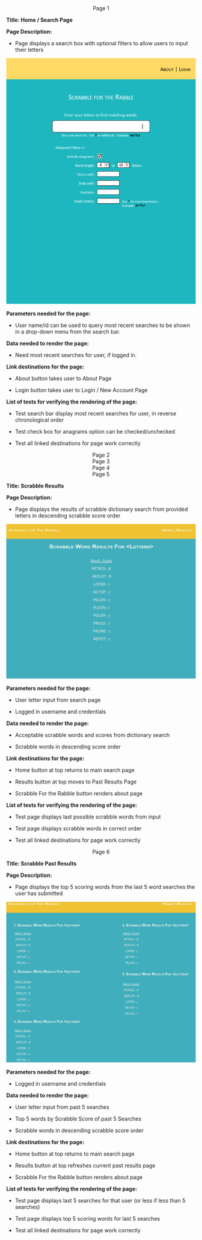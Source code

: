 <div align="center">Page 1</div>  

__Title: Home / Search Page__

__Page Description:__ 

* Page displays a search box with optional filters to allow users to input their letters

<img src="../images/Search_Page.png">

__Parameters needed for the page:__ 

* User name/id can be used to query most recent searches to be shown in a drop-down menu from the search bar.

__Data needed to render the page:__  

* Need most recent searches for user, if logged in.

__Link destinations for the page:__

* About button takes user to About Page

* Login button takes user to Login / New Account Page

__List of tests for verifying the rendering of the page:__  

* Test search bar display most recent searches for user, in reverse chronological order

* Test check box for anagrams option can be checked/unchecked

* Test all linked destinations for page work correctly  



<div align="center">Page 2</div>



<div align="center">Page 3</div>



<div align="center">Page 4</div>



<div align="center">Page 5</div>  

__Title: Scrabble Results__

__Page Description:__ 

* Page displays the results of scrabble dictionary search from provided letters in descending scrabble score order  

<img src="../images/Scrabble-Results-Template.JPG">

__Parameters needed for the page:__  

* User letter input from search page

* Logged in username and credentials

__Data needed to render the page:__  

* Acceptable scrabble words and scores from dictionary search

* Scrabble words in descending score order

__Link destinations for the page:__

* Home button at top returns to main search page

* Results button at top moves to Past Results Page

* Scrabble For the Rabble button renders about page

__List of tests for verifying the rendering of the page:__  

* Test page displays last possible scrabble words from input

* Test page displays scrabble words in correct order

* Test all linked destinations for page work correctly  
  
  
  
<div align="center">Page 6</div>    

__Title: Scrabble Past Results__  

__Page Description:__  

* Page displays the top 5 scoring words from the last 5 word searches the user has submitted  

<img src="../images/Scrabble-PastResults-Template.JPG">

__Parameters needed for the page:__   

* Logged in username and credentials

__Data needed to render the page:__    

* User letter input from past 5 searches

* Top 5 words by Scrabble Score of past 5 Searches

* Scrabble words in descending scrabble score order 

__Link destinations for the page:__

* Home button at top returns to main search page

* Results button at top refreshes current past results page

* Scrabble For the Rabble button renders about page

__List of tests for verifying the rendering of the page:__  

* Test page displays last 5 searches for that user (or less if less than 5 searches)

* Test page displays top 5 scoring words for last 5 searches

* Test all linked destinations for page work correctly




